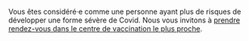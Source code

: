 <div class="conseil">

Vous êtes considéré·e comme une personne ayant plus de risques de développer une forme sévère de Covid. Nous vous invitons à <a href="https://www.sante.fr/cf/centres-vaccination-covid.html">prendre rendez-vous dans le centre de vaccination le plus proche</a>.

</div>
